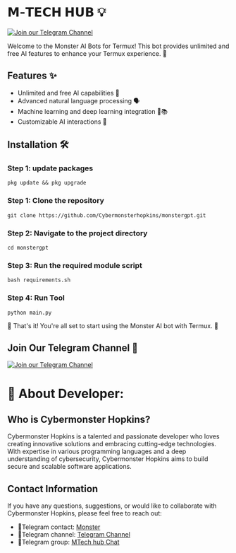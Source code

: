 # 𝗠-𝗧𝗘𝗖𝗛 𝗛𝗨𝗕 💡

[![Join our Telegram Channel](https://i.ibb.co/HV6VSN8/Picsart-23-12-09-16-56-31-340.png)](https://t.me/cybermonsterx)

Welcome to the Monster AI Bots for Termux! This bot provides unlimited and free AI features to enhance your Termux experience. 🚀

## Features ✨

- Unlimited and free AI capabilities 🧠
- Advanced natural language processing 🗣️
- Machine learning and deep learning integration 🤖📚
- Customizable AI interactions 🔄

## Installation 🛠️

### Step 1: update packages
`pkg update && pkg upgrade`
### Step 1: Clone the repository
`git clone https://github.com/Cybermonsterhopkins/monstergpt.git`

### Step 2: Navigate to the project directory
`cd monstergpt`

### Step 3: Run the required module script
`bash requirements.sh`

### Step 4: Run Tool
`python main.py`

🎉 That's it! You're all set to start using the Monster AI bot with Termux. 🚀

## Join Our Telegram Channel 📣

[![Join our Telegram Channel](https://upload.wikimedia.org/wikipedia/commons/8/82/Telegram_logo.svg)](https://t.me/monster_ai_bot)




# 🔐 About Developer:

## Who is Cybermonster Hopkins?

Cybermonster Hopkins is a talented and passionate developer who loves creating innovative solutions and embracing cutting-edge technologies. With expertise in various programming languages and a deep understanding of cybersecurity, Cybermonster Hopkins aims to build secure and scalable software applications.


## Contact Information

If you have any questions, suggestions, or would like to collaborate with Cybermonster Hopkins, please feel free to reach out:

- 🚨Telegram contact: [Monster](https://t.me/monsterrequestsbot)
- 🚨Telegram channel: [Telegram Channel](https://t.me/cybermonsterx)
- 🚨Telegram group: [MTech hub Chat](https://t.me/cybermonsterq)
